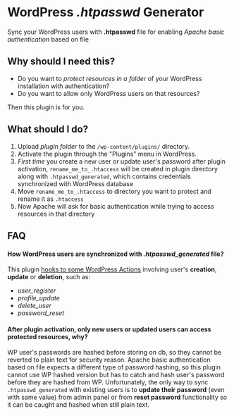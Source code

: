 # WordPress *.htpasswd* Generator
Sync your WordPress users with **.htpasswd** file for enabling *Apache basic authentication* based on file

## Why should I need this?

* Do you want to *protect resources in a folder* of your WordPress installation with authentication?
* Do you want to allow only WordPress users on that resources?

Then this plugin is for you.

## What should I do?

1. Upload *plugin folder* to the ```/wp-content/plugins/``` directory.
1. Activate the plugin through the "Plugins" menu in WordPress.
1. *First time* you create a new user or update user's password after plugin activation, ```rename_me_to_.htaccess``` will be created in plugin directory along with ```.htpasswd_generated```, which contains credentials synchronized with WordPress database
1. Move ```rename_me_to_.htaccess``` to directory you want to protect and rename it as ```.htaccess```
1. Now Apache will ask for basic authentication while trying to access resources in that directory

## FAQ
#### How WordPress users are synchronized with *.htpasswd_generated* file? 
This plugin [hooks to some WordPress Actions](https://codex.wordpress.org/Plugin_API/Action_Reference) involving user's **creation**, **update** or **deletion**, such as:

* *user_register*
* *profile_update*
* *delete_user*
* *password_reset*

#### After plugin activation, only new users or updated users can access protected resources, why? 
WP user's passwords are hashed before storing on db, so they cannot be reverted to plain text for security reason. Apache basic authentication based on file expects a different type of password hashing, so this plugin cannot use WP hashed version but has to catch and hash user's password before they are hashed from WP. Unfortunately, the only way to sync ```.htpasswd_generated``` with existing users is to **update their password** (even with same value) from admin panel or from **reset password** functionality so it can be caught and hashed when still plain text.
